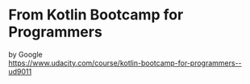 # From Kotlin Bootcamp for Programmers  
by Google  
https://www.udacity.com/course/kotlin-bootcamp-for-programmers--ud9011